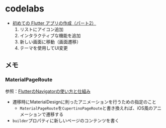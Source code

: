 # codelabs

- [初めての Flutter アプリの作成（パート2）](https://codelabs.developers.google.com/codelabs/first-flutter-app-pt2)
    1. リストにアイコン追加
    2. インタラクティブな機能を追加
    3. 新しい画面に移動（画面遷移）
    4. テーマを使用してUI変更


## メモ


### MaterialPageRoute

参照：[FlutterのNavigatorの使い方と仕組み](https://qiita.com/heavenosk/items/9e43298955a371221393)
- 遷移時にMaterialDesignに則ったアニメーションを行うための指定のこと
    - `MaterialPageRoute`を`CupertinoPageRoute`と書き換えれば、iOS風のアニメーションで遷移する
- `builder`プロパティに新しいページのコンテンツを書く